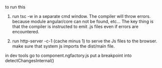 to run this
1. run tsc -w in a separate cmd window. The compiler will throw errors. because  module angular/core can not be found, etc...
The key thing is that the compiler is instructed to emit .js files even if errors are encountered.

2. run http-server -c-1 (cache minus 1) to serve the Js files to the browser.
make sure that system js imports the dist/main file.


in dev tools go to component.ngfactory.js
 put a breakpoint into detectChangesInternal()
 